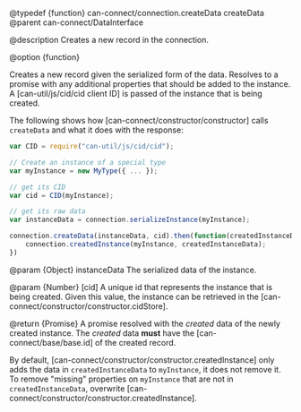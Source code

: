 @typedef {function} can-connect/connection.createData createData
@parent can-connect/DataInterface

@description Creates a new record in the connection.

@option {function}

Creates a new record given the serialized form of the data. Resolves to a promise with any additional
properties that should be added to the
instance. A [can-util/js/cid/cid client ID] is passed of the instance that is
being created.

The following shows how [can-connect/constructor/constructor] calls `createData`
and what it does with the response:

```js
var CID = require("can-util/js/cid/cid");

// Create an instance of a special type
var myInstance = new MyType({ ... });

// get its CID
var cid = CID(myInstance);

// get its raw data
var instanceData = connection.serializeInstance(myInstance);

connection.createData(instanceData, cid).then(function(createdInstanceData){
	connection.createdInstance(myInstance, createdInstanceData);
})
```


  @param {Object} instanceData The serialized data of the instance.

  @param {Number} [cid] A unique id that represents the instance that is being created.  Given this value,
  the instance can be retrieved in the [can-connect/constructor/constructor.cidStore].

  @return {Promise<Object>} A promise resolved with the _created_ data of the newly created instance. The _created_
  data __must__ have the [can-connect/base/base.id] of the created record.  

  By default, [can-connect/constructor/constructor.createdInstance] only adds the data in `createdInstanceData` to
  `myInstance`, it does not remove it.  To remove "missing" properties on `myInstance` that are not in `createdInstanceData`, overwrite
  [can-connect/constructor/constructor.createdInstance].
